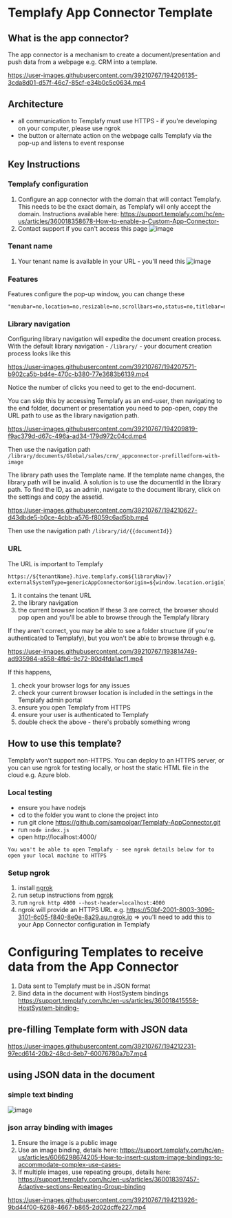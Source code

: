 # Templafy App Connector Template

## What is the app connector?

The app connector is a mechanism to create a document/presentation and push data from a webpage e.g. CRM into a template.

https://user-images.githubusercontent.com/39210767/194206135-3cda8d01-d57f-46c7-85cf-e34b0c5c0634.mp4

## Architecture

- all communication to Templafy must use HTTPS - if you're developing on your computer, please use ngrok
- the button or alternate action on the webpage calls Templafy via the pop-up and listens to event response

## Key Instructions

### Templafy configuration

1. Configure an app connector with the domain that will contact Templafy. This needs to be the exact domain, as Templafy will only accept the domain. Instructions available here: https://support.templafy.com/hc/en-us/articles/360018358678-How-to-enable-a-Custom-App-Connector-
2. Contact support if you can't access this page
   ![image](https://user-images.githubusercontent.com/39210767/193812874-51ccdee3-caf7-4ed9-9156-c17d35482bc5.png)

### Tenant name

1. Your tenant name is available in your URL - you'll need this
   ![image](https://user-images.githubusercontent.com/39210767/193813042-2b67abb3-af2b-42b0-b1c4-df120221d573.png)

### Features

Features configure the pop-up window, you can change these

```
"menubar=no,location=no,resizable=no,scrollbars=no,status=no,titlebar=no,toolbar=no,width=1500,height=1000";
```

### Library navigation

Configuring library navigation will expedite the document creation process.
With the default library navigation - `/library/` - your document creation process looks like this

https://user-images.githubusercontent.com/39210767/194207571-b902ca5b-bd4e-470c-b380-77e3683b6139.mp4

Notice the number of clicks you need to get to the end-document.

You can skip this by accessing Templafy as an end-user, then navigating to the end folder, document or presentation you need to pop-open, copy the URL path to use as the library navigation path.

https://user-images.githubusercontent.com/39210767/194209819-f9ac379d-d67c-496a-ad34-179d972c04cd.mp4

Then use the navigation path `/library/documents/Global/sales/crm/_appconnector-prefilledform-with-image`

The library path uses the Template name. If the template name changes, the library path will be invalid. A solution is to use the documentId in the library path.
To find the ID, as an admin, navigate to the document library, click on the settings and copy the assetid.

https://user-images.githubusercontent.com/39210767/194210627-d43dbde5-b0ce-4cbb-a576-f8059c6ad5bb.mp4

Then use the navigation path `/library/id/{{documentId}}`

### URL

The URL is important to Templafy

```
https://${tenantName}.hive.templafy.com${libraryNav}?externalSystemType=genericAppConnector&origin=${window.location.origin}
```

1. it contains the tenant URL
2. the library navigation
3. the current browser location
   If these 3 are correct, the browser should pop open and you'll be able to browse through the Templafy library

If they aren't correct, you may be able to see a folder structure (if you're authenticated to Templafy), but you won't be able to browse through
e.g.

https://user-images.githubusercontent.com/39210767/193814749-ad935984-a558-4fb6-9c72-80d4fda1acf1.mp4

If this happens, 
1. check your browser logs for any issues 
2. check your current browser location is included in the settings in the Templafy admin portal
3. ensure you open Templafy from HTTPS
4. ensure your user is authenticated to Templafy
5. double check the above - there's probably something wrong

## How to use this template?

Templafy won't support non-HTTPS. You can deploy to an HTTPS server, or you can use ngrok for testing locally, or host the static HTML file in the cloud e.g. Azure blob.

### Local testing

- ensure you have nodejs
- cd to the folder you want to clone the project into
- run git clone https://github.com/sampolgar/Templafy-AppConnector.git
- run `node index.js`
- open http://localhost:4000/

`You won't be able to open Templafy - see ngrok details below for to open your local machine to HTTPS`

### Setup ngrok

1. install [ngrok](https://ngrok.com/)
2. run setup instructions from [ngrok](https://ngrok.com/)
3. run `ngrok http 4000 --host-header=localhost:4000`
4. ngrok will provide an HTTPS URL e.g. https://50bf-2001-8003-3096-3101-6c05-f840-8e0e-8a29.au.ngrok.io => you'll need to add this to your App Connector configuration in Templafy

# Configuring Templates to receive data from the App Connector
1. Data sent to Templafy must be in JSON format
2. Bind data in the document with HostSystem bindings https://support.templafy.com/hc/en-us/articles/360018415558-HostSystem-binding-

## pre-filling Template form with JSON data

https://user-images.githubusercontent.com/39210767/194212231-97ecd614-20b2-48cd-8eb7-60076780a7b7.mp4

## using JSON data in the document

### simple text binding

![image](https://user-images.githubusercontent.com/39210767/194212570-aef6b0e5-d25c-4939-8bba-ecca5c59ca61.png)

### json array binding with images
1. Ensure the image is a public image
2. Use an image binding, details here: https://support.templafy.com/hc/en-us/articles/6066298674205-How-to-insert-custom-image-bindings-to-accommodate-complex-use-cases-
3. If multiple images, use repeating groups, details here: https://support.templafy.com/hc/en-us/articles/360018397457-Adaptive-sections-Repeating-Group-binding

https://user-images.githubusercontent.com/39210767/194213926-9bd44f00-6268-4667-b865-2d02dcffe227.mp4

